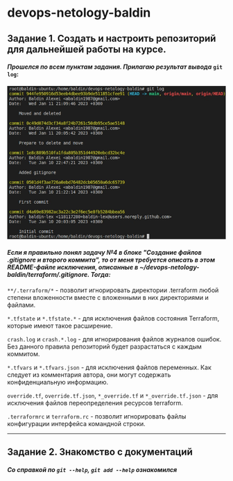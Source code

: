 # devops-netology-baldin

## Задание 1. Создать и настроить репозиторий для дальнейшей работы на курсе.

#### ***Прошелся по всем пунктам задания. Прилагаю результат вывода*** `git log`:

![Вывод истории коммитов](git_log.jpg)

#### ***Если я правильно понял задачу №4 в блоке "Создание файлов .gitignore и второго коммита", то от меня требуется описать в этом README-файле исключения, описанные в ~/devops-netology-baldin/terraform/.gitignore. Тогда:***

`**/.terraform/*` - позволит игнорировать директории .terraform любой степени вложенности вместе с вложенными в них директориями и файлами.

`*.tfstate` и `*.tfstate.*` - для исключения файлов состояния Terraform, которые имеют такое расширение. 

`crash.log` и `crash.*.log` - для игнорирования файлов журналов ошибок. Без данного правила репозиторий будет разрастаться с каждым коммитом.

`*.tfvars` и `*.tfvars.json` - для исключения файлов переменных. Как следует из комментария автора, они могут содержать конфиденциальную информацию.

`override.tf`, `override.tf.json`, `*_override.tf` и `*_override.tf.json` - для исключения файлов переопределения ресурсов terraform.

`.terraformrc` и `terraform.rc` - позволит игнорировать файлы конфигурации интерфейса командной строки.

----

## Задание 2. Знакомство с документаций

#### ***Со справкой по `git --help`, `git add --help` ознакомился***

